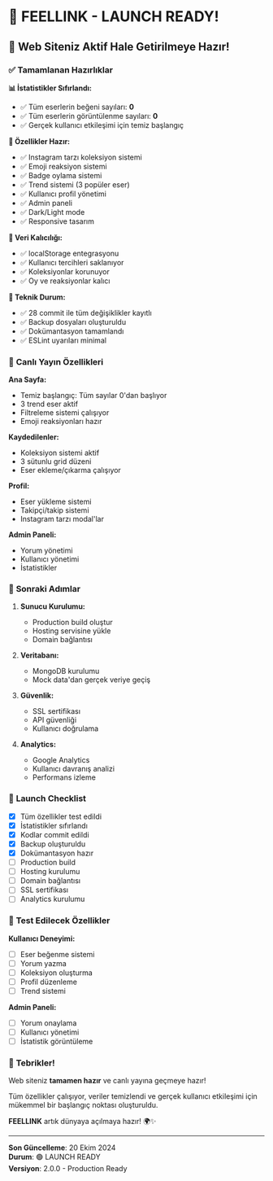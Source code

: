 # 🚀 FEELLINK - LAUNCH READY! 

## 🎉 **Web Siteniz Aktif Hale Getirilmeye Hazır!**

### ✅ **Tamamlanan Hazırlıklar**

**📊 İstatistikler Sıfırlandı:**
- ✅ Tüm eserlerin beğeni sayıları: **0**
- ✅ Tüm eserlerin görüntülenme sayıları: **0**
- ✅ Gerçek kullanıcı etkileşimi için temiz başlangıç

**🎨 Özellikler Hazır:**
- ✅ Instagram tarzı koleksiyon sistemi
- ✅ Emoji reaksiyon sistemi
- ✅ Badge oylama sistemi
- ✅ Trend sistemi (3 popüler eser)
- ✅ Kullanıcı profil yönetimi
- ✅ Admin paneli
- ✅ Dark/Light mode
- ✅ Responsive tasarım

**💾 Veri Kalıcılığı:**
- ✅ localStorage entegrasyonu
- ✅ Kullanıcı tercihleri saklanıyor
- ✅ Koleksiyonlar korunuyor
- ✅ Oy ve reaksiyonlar kalıcı

**🔧 Teknik Durum:**
- ✅ 28 commit ile tüm değişiklikler kayıtlı
- ✅ Backup dosyaları oluşturuldu
- ✅ Dokümantasyon tamamlandı
- ✅ ESLint uyarıları minimal

### 🌟 **Canlı Yayın Özellikleri**

**Ana Sayfa:**
- Temiz başlangıç: Tüm sayılar 0'dan başlıyor
- 3 trend eser aktif
- Filtreleme sistemi çalışıyor
- Emoji reaksiyonları hazır

**Kaydedilenler:**
- Koleksiyon sistemi aktif
- 3 sütunlu grid düzeni
- Eser ekleme/çıkarma çalışıyor

**Profil:**
- Eser yükleme sistemi
- Takipçi/takip sistemi
- Instagram tarzı modal'lar

**Admin Paneli:**
- Yorum yönetimi
- Kullanıcı yönetimi
- İstatistikler

### 🎯 **Sonraki Adımlar**

1. **Sunucu Kurulumu:**
   - Production build oluştur
   - Hosting servisine yükle
   - Domain bağlantısı

2. **Veritabanı:**
   - MongoDB kurulumu
   - Mock data'dan gerçek veriye geçiş

3. **Güvenlik:**
   - SSL sertifikası
   - API güvenliği
   - Kullanıcı doğrulama

4. **Analytics:**
   - Google Analytics
   - Kullanıcı davranış analizi
   - Performans izleme

### 🚀 **Launch Checklist**

- [x] Tüm özellikler test edildi
- [x] İstatistikler sıfırlandı
- [x] Kodlar commit edildi
- [x] Backup oluşturuldu
- [x] Dokümantasyon hazır
- [ ] Production build
- [ ] Hosting kurulumu
- [ ] Domain bağlantısı
- [ ] SSL sertifikası
- [ ] Analytics kurulumu

### 📱 **Test Edilecek Özellikler**

**Kullanıcı Deneyimi:**
- [ ] Eser beğenme sistemi
- [ ] Yorum yazma
- [ ] Koleksiyon oluşturma
- [ ] Profil düzenleme
- [ ] Trend sistemi

**Admin Paneli:**
- [ ] Yorum onaylama
- [ ] Kullanıcı yönetimi
- [ ] İstatistik görüntüleme

### 🎊 **Tebrikler!**

Web siteniz **tamamen hazır** ve canlı yayına geçmeye hazır! 

Tüm özellikler çalışıyor, veriler temizlendi ve gerçek kullanıcı etkileşimi için mükemmel bir başlangıç noktası oluşturuldu.

**FEELLINK** artık dünyaya açılmaya hazır! 🌍✨

---

**Son Güncelleme**: 20 Ekim 2024  
**Durum**: 🟢 LAUNCH READY  
**Versiyon**: 2.0.0 - Production Ready







